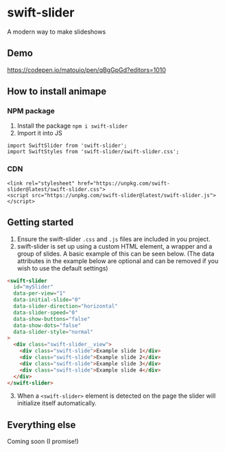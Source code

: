 # swift-slider
A modern way to make slideshows

## Demo
https://codepen.io/matouio/pen/qBgGpGd?editors=1010

## How to install animape

### NPM package

1.  Install the package `npm i swift-slider`
2.  Import it into JS
```
import SwiftSlider from 'swift-slider';
import SwiftStyles from 'swift-slider/swift-slider.css';
```

### CDN
```
<link rel="stylesheet" href="https://unpkg.com/swift-slider@latest/swift-slider.css">
<script src="https://unpkg.com/swift-slider@latest/swift-slider.js"></script>
```

## Getting started

1. Ensure the swift-slider `.css` and `.js` files are included in you project.
2. swift-slider is set up using a custom HTML element, a wrapper and a group of slides. A basic example of this can be seen below. (The data attributes in the example below are optional and can be removed if you wish to use the default settings)

```html
<swift-slider
  id="mySlider"
  data-per-view="1"
  data-initial-slide="0"
  data-slider-direction="horizontal"
  data-slider-speed="0"
  data-show-buttons="false"
  data-show-dots="false"
  data-slider-style="normal"
>
  <div class="swift-slider__view">
    <div class="swift-slide">Example slide 1</div>
    <div class="swift-slide">Example slide 2</div>
    <div class="swift-slide">Example slide 3</div>
    <div class="swift-slide">Example slide 4</div>
  </div>
</swift-slider>
```

3. When a `<swift-slider>` element is detected on the page the slider will initialize itself automatically.

## Everything else

Coming soon (I promise!)
